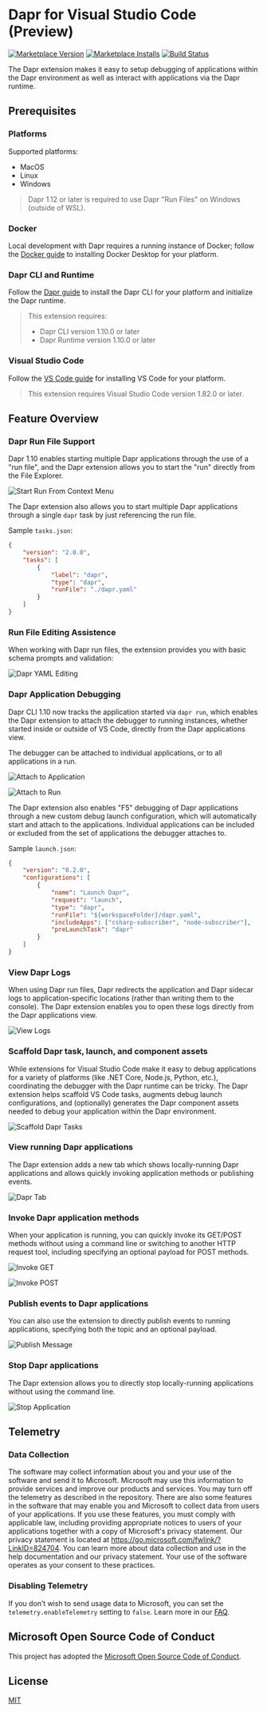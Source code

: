 # Dapr for Visual Studio Code (Preview)

[![Marketplace Version](https://img.shields.io/visual-studio-marketplace/v/ms-azuretools.vscode-dapr.svg)](https://marketplace.visualstudio.com/items?itemName=ms-azuretools.vscode-dapr)
[![Marketplace Installs](https://img.shields.io/visual-studio-marketplace/i/ms-azuretools.vscode-dapr.svg)](https://marketplace.visualstudio.com/items?itemName=ms-azuretools.vscode-dapr)
[![Build Status](https://dev.azure.com/devdiv/DevDiv/_apis/build/status%2FAzure%20Tools%2FVSCode%2FExtensions%2Fvscode-dapr%20(1ES)?repoName=microsoft%2Fvscode-dapr&branchName=main)](https://dev.azure.com/devdiv/DevDiv/_build/latest?definitionId=21595&repoName=microsoft%2Fvscode-dapr&branchName=main)

The Dapr extension makes it easy to setup debugging of applications within the Dapr environment as well as interact with applications via the Dapr runtime.

## Prerequisites

### Platforms

Supported platforms:

 - MacOS
 - Linux
 - Windows

> Dapr 1.12 or later is required to use Dapr "Run Files" on Windows (outside of WSL).

### Docker

Local development with Dapr requires a running instance of Docker; follow the [Docker guide](https://www.docker.com/products/docker-desktop) to installing Docker Desktop for your platform.

### Dapr CLI and Runtime

Follow the [Dapr guide](https://dapr.io/#download) to install the Dapr CLI for your platform and initialize the Dapr runtime.

> This extension requires:
> - Dapr CLI version 1.10.0 or later
> - Dapr Runtime version 1.10.0 or later

### Visual Studio Code

Follow the [VS Code guide](https://code.visualstudio.com/) for installing VS Code for your platform.

> This extension requires Visual Studio Code version 1.82.0 or later.

## Feature Overview

### Dapr Run File Support

Dapr 1.10 enables starting multiple Dapr applications through the use of a "run file", and the Dapr extension allows you to start the "run" directly from the File Explorer.

![Start Run From Context Menu](assets/readme/startRunFromContextMenu.png)

The Dapr extension also allows you to start multiple Dapr applications through a single `dapr` task by just referencing the run file.

Sample `tasks.json`:

```json
{
    "version": "2.0.0",
    "tasks": [
        {
            "label": "dapr",
            "type": "dapr",
            "runFile": "./dapr.yaml"
        }
    ]
}
```

### Run File Editing Assistence

When working with Dapr run files, the extension provides you with basic schema prompts and validation:

![Dapr YAML Editing](assets/readme/daprYamlEditing.png)

### Dapr Application Debugging

Dapr CLI 1.10 now tracks the application started via `dapr run`, which enables the Dapr extension to attach the debugger to running instances, whether started inside or outside of VS Code, directly from the Dapr applications view.

The debugger can be attached to individual applications, or to all applications in a run.

![Attach to Application](assets/readme/attachToApplication.png)

![Attach to Run](assets/readme/attachToRun.png)

The Dapr extension also enables "F5" debugging of Dapr applications through a new custom debug launch configuration, which will automatically start and attach to the applications.  Individual applications can be included or excluded from the set of applications the debugger attaches to.

Sample `launch.json`:

```json
{
    "version": "0.2.0",
    "configurations": [
        {
            "name": "Launch Dapr",
            "request": "launch",
            "type": "dapr",
            "runFile": "${workspaceFolder}/dapr.yaml",
            "includeApps": ["csharp-subscriber", "node-subscriber"],
            "preLaunchTask": "dapr"
        }
    ]
}
```

### View Dapr Logs

When using Dapr run files, Dapr redirects the application and Dapr sidecar logs to application-specific locations (rather than writing them to the console). The Dapr extension enables you to open these logs directly from the Dapr applications view.

![View Logs](assets/readme/viewLogs.png)

### Scaffold Dapr task, launch, and component assets

While extensions for Visual Studio Code make it easy to debug applications for a variety of platforms (like .NET Core, Node.js, Python, etc.), coordinating the debugger with the Dapr runtime can be tricky. The Dapr extension helps scaffold VS Code tasks, augments debug launch configurations, and (optionally) generates the Dapr component assets needed to debug your application within the Dapr environment.

![Scaffold Dapr Tasks](assets/readme/scaffoldDaprTasks.png)

### View running Dapr applications

The Dapr extension adds a new tab which shows locally-running Dapr applications and allows quickly invoking application methods or publishing events.

![Dapr Tab](assets/readme/daprTab.png)

### Invoke Dapr application methods

When your application is running, you can quickly invoke its GET/POST methods without using a command line or switching to another HTTP request tool, including specifying an optional payload for POST methods.

![Invoke GET](assets/readme/invokeGet.png)

![Invoke POST](assets/readme/invokePost.png)

### Publish events to Dapr applications

You can also use the extension to directly publish events to running applications, specifying both the topic and an optional payload.

![Publish Message](assets/readme/publishMessage.png)

### Stop Dapr applications

The Dapr extension allows you to directly stop locally-running applications without using the command line.

![Stop Application](assets/readme/stopApp.png)

## Telemetry

### Data Collection

The software may collect information about you and your use of the software and send it to Microsoft. Microsoft may use this information to provide services and improve our products and services. You may turn off the telemetry as described in the repository. There are also some features in the software that may enable you and Microsoft to collect data from users of your applications. If you use these features, you must comply with applicable law, including providing appropriate notices to users of your applications together with a copy of Microsoft's privacy statement. Our privacy statement is located at https://go.microsoft.com/fwlink/?LinkID=824704. You can learn more about data collection and use in the help documentation and our privacy statement. Your use of the software operates as your consent to these practices.

### Disabling Telemetry

If you don’t wish to send usage data to Microsoft, you can set the `telemetry.enableTelemetry` setting to `false`. Learn more in our [FAQ](https://code.visualstudio.com/docs/supporting/faq#_how-to-disable-telemetry-reporting).

## Microsoft Open Source Code of Conduct

This project has adopted the [Microsoft Open Source Code of Conduct](https://opensource.microsoft.com/codeofconduct/).

## License

[MIT](LICENSE.txt)
